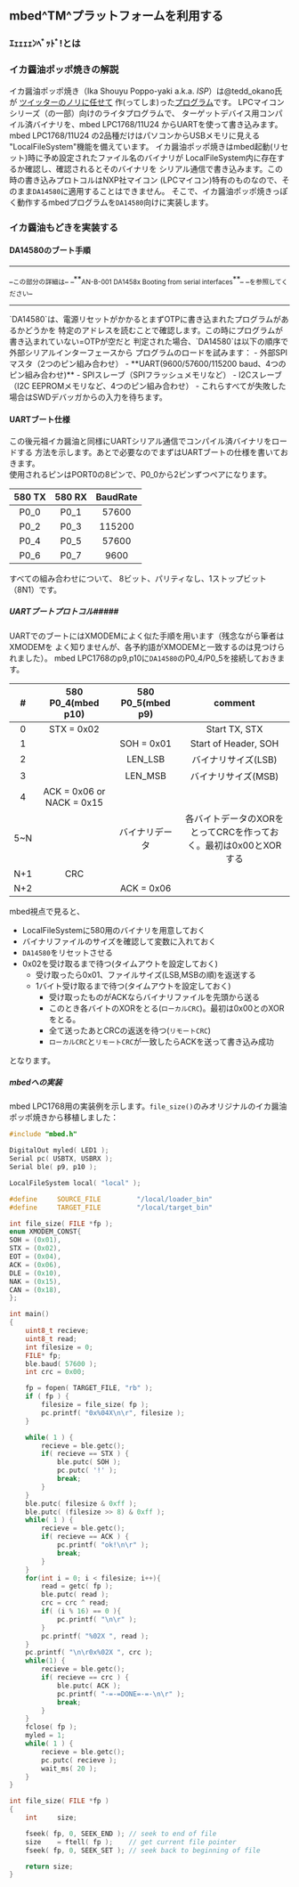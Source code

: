 ## mbed^TM^プラットフォームを利用する
### ｴｪｪｪｪﾝﾍﾞｯﾄﾞ!とは
### イカ醤油ポッポ焼きの解説
イカ醤油ポッポ焼き（Ika Shouyu Poppo-yaki a.k.a. *ISP*）は@tedd_okano氏が
[ツイッターのノリに任せて][1] 作(ってしま)った[プログラム][2]です。
LPCマイコンシリーズ（の一部）向けのライタプログラムで、
ターゲットデバイス用コンパイル済バイナリを、mbed LPC1768/11U24 からUARTを使って書き込みます。  
mbed LPC1768/11U24 の2品種だけはパソコンからUSBメモリに見える
"LocalFileSystem"機能を備えています。
イカ醤油ポッポ焼きはmbed起動(リセット)時に予め設定されたファイル名のバイナリが
LocalFileSystem内に存在するか確認し、確認されるとそのバイナリを
シリアル通信で書き込みます。この時の書き込みプロトコルはNXP社マイコン
(LPCマイコン)特有のものなので、そのまま`DA14580`に適用することはできません。
そこで、イカ醤油ポッポ焼きっぽく動作するmbedプログラムを`DA14580`向けに実装します。

### イカ醤油もどきを実装する
#### DA14580のブート手順
<hr>
_<sub>この部分の詳細は</sub>_
_**<sub>AN-B-001 DA1458x Booting from serial interfaces</sub>**_
_<sub>を参照してください</sub>_  
<hr>
`DA14580`は、電源リセットがかかるとまずOTPに書き込まれたプログラムがあるかどうかを
特定のアドレスを読むことで確認します。この時にプログラムが書き込まれていない=OTPが空だと
判定された場合、`DA14580`は以下の順序で外部シリアルインターフェースから
プログラムのロードを試みます：
- 外部SPIマスタ（2つのピン組み合わせ）
- **UART(9600/57600/115200 baud、4つのピン組み合わせ)**
- SPIスレーブ（SPIフラッシュメモリなど）
- I2Cスレーブ（I2C EEPROMメモリなど、4つのピン組み合わせ）  
- これらすべてが失敗した場合はSWDデバッガからの入力を待ちます。

#### UARTブート仕様
この後元祖イカ醤油と同様にUARTシリアル通信でコンパイル済バイナリをロードする
方法を示します。あとで必要なのでまずはUARTブートの仕様を書いておきます。  
使用されるピンはPORT0の8ピンで、P0_0から2ピンずつペアになります。

|580 TX |580 RX |BaudRate   |
|:-----:|:-----:|:---------:|
|P0_0   |P0_1   |57600      |
|P0_2   |P0_3   |115200     |
|P0_4   |P0_5   |57600      |
|P0_6   |P0_7   |9600       |

すべての組み合わせについて、
8ビット、パリティなし、1ストップビット（8N1）です。

##### UARTブートプロトコル#####
UARTでのブートにはXMODEMによく似た手順を用います（残念ながら筆者はXMODEMを
よく知りませんが、各予約語がXMODEMと一致するのは見つけられました）。
mbed LPC1768のp9,p10に`DA14580`のP0_4/P0_5を接続しておきます。

|#      |580 P0_4(mbed p10)         |580 P0_5(mbed p9)  |comment                |
|:--:   |:---:                      |:---:              |:---:                  |
|0      |STX = 0x02                 |                   |Start TX, STX          |
|1      |                           |SOH = 0x01         |Start of Header, SOH   |
|2      |                           |LEN_LSB            |バイナリサイズ(LSB)     |
|3      |                           |LEN_MSB            |バイナリサイズ(MSB)     |
|4      |ACK = 0x06 or NACK = 0x15  |                   |                       |
|5~N    |                           |バイナリデータ      |各バイトデータのXORをとってCRCを作っておく。最初は0x00とXORする|
|N+1    |CRC                        |                   |                       |
|N+2    |                           |ACK = 0x06         |                       |

mbed視点で見ると、

* LocalFileSystemに580用のバイナリを用意しておく
* バイナリファイルのサイズを確認して変数に入れておく
* `DA14580`をリセットさせる
* 0x02を受け取るまで待つ(タイムアウトを設定しておく)
  * 受け取ったら0x01、ファイルサイズ(LSB,MSBの順)を返送する
  * 1バイト受け取るまで待つ(タイムアウトを設定しておく)
    * 受け取ったものがACKならバイナリファイルを先頭から送る
    * このとき各バイトのXORをとる(`ローカルCRC`)。最初は0x00とのXORをとる。
    * 全て送ったあとCRCの返送を待つ(`リモートCRC`)
    * `ローカルCRC`と`リモートCRC`が一致したらACKを送って書き込み成功  

となります。

##### mbedへの実装

mbed LPC1768用の実装例を示します。`file_size()`のみオリジナルのイカ醤油ポッポ焼きから移植しました：  

```c
#include "mbed.h"

DigitalOut myled( LED1 );
Serial pc( USBTX, USBRX );
Serial ble( p9, p10 );

LocalFileSystem local( "local" );

#define     SOURCE_FILE         "/local/loader_bin"
#define     TARGET_FILE         "/local/target_bin"

int file_size( FILE *fp );
enum XMODEM_CONST{
SOH = (0x01),
STX = (0x02),
EOT = (0x04),
ACK = (0x06),
DLE = (0x10),
NAK = (0x15),
CAN = (0x18),
};

int main()
{
    uint8_t recieve;
    uint8_t read;
    int filesize = 0;
    FILE* fp;
    ble.baud( 57600 );
    int crc = 0x00;

    fp = fopen( TARGET_FILE, "rb" );
    if ( fp ) {
        filesize = file_size( fp );
        pc.printf( "0x%04X\n\r", filesize );
    }

    while( 1 ) {
        recieve = ble.getc();
        if( recieve == STX ) {
            ble.putc( SOH );
            pc.putc( '!' );
            break;
        }
    }
    ble.putc( filesize & 0xff );
    ble.putc( (filesize >> 8) & 0xff );
    while( 1 ) {
        recieve = ble.getc();
        if( recieve == ACK ) {
            pc.printf( "ok!\n\r" );
            break;
        }
    }
    for(int i = 0; i < filesize; i++){
        read = getc( fp );
        ble.putc( read );
        crc = crc ^ read;
        if( (i % 16) == 0 ){
            pc.printf( "\n\r" );
        }
        pc.printf( "%02X ", read );
    }
    pc.printf( "\n\r0x%02X ", crc );
    while(1) {
        recieve = ble.getc();
        if( recieve == crc ) {
            ble.putc( ACK );
            pc.printf( "-=-=DONE=-=-\n\r" );
            break;
        }
    }
    fclose( fp );
    myled = 1;
    while( 1 ) {
        recieve = ble.getc();
        pc.putc( recieve );
        wait_ms( 20 );
    }
}

int file_size( FILE *fp )
{
    int     size;

    fseek( fp, 0, SEEK_END ); // seek to end of file
    size    = ftell( fp );    // get current file pointer
    fseek( fp, 0, SEEK_SET ); // seek back to beginning of file

    return size;
}

```

[1]: https://developer.mbed.org/users/okano/notebook/how_the_ika_shouyu_poppo_yaki_born/ "mbed | イカ醤油ポッポ焼きはイカにして生まれたか（´(ｪ)｀;"
[2]: https://developer.mbed.org/users/okano/code/ika_shouyu_poppoyaki/wiki/Homepage "mbed | Tedd OKANO / ika_shouyu_poppoyaki"
